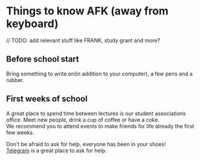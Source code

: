 # Things to know AFK (away from keyboard)

// TODO: add relevant stuff like FRANK, study grant and more?

## Before school start

Bring something to write on(in addition to your computer), a few pens and a rubber.


## First weeks of school

A great place to spend time between lectures is our student associations office. Meet new people, drink a cup of coffee or have a coke.  
We recommend you to attend events to make friends for life already the first few weeks.

Don't be afraid to ask for help, everyone has been in your shoes!  
[Telegram](COMMUNICATION.md#telegram) is a great place to ask for help.
